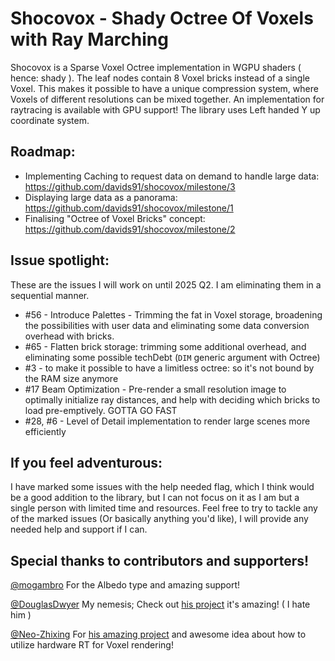 # Shocovox - Shady Octree Of Voxels with Ray Marching
Shocovox is a Sparse Voxel Octree implementation in WGPU shaders ( hence: shady ).
The leaf nodes contain 8 Voxel bricks instead of a single Voxel. This makes it possible to have a unique compression system, where Voxels of different resolutions can be mixed together.
An implementation for raytracing is available with GPU support!
The library uses Left handed Y up coordinate system.

Roadmap:
-
- Implementing Caching to request data on demand to handle large data: https://github.com/davids91/shocovox/milestone/3
- Displaying large data as a panorama: https://github.com/davids91/shocovox/milestone/1
- Finalising "Octree of Voxel Bricks" concept: https://github.com/davids91/shocovox/milestone/2

Issue spotlight: 
-
These are the issues I will work on until 2025 Q2. I am eliminating them in a sequential manner.
- #56 - Introduce Palettes - Trimming the fat in Voxel storage, broadening the possibilities with user data and eliminating some data conversion overhead with bricks.
- #65 - Flatten brick storage: trimming some additional overhead, and eliminating some possible techDebt (`DIM` generic argument with Octree)
- #3 - to make it possible to have a limitless octree: so it's not bound by the RAM size anymore
- #17 Beam Optimization - Pre-render a small resolution image to optimally initialize ray distances, and help with deciding which bricks to load pre-emptively. GOTTA GO FAST
- #28, #6 - Level of Detail implementation to render large scenes more efficiently

If you feel adventurous:
-

I have marked some issues with the help needed flag, which I think would be a good addition to the library, but I can not focus on it as I am but a single person with limited time and resources. Feel free to try to tackle any of the marked issues (Or basically anything you'd like), I will provide any needed help and support if I can. 

Special thanks to contributors and supporters!
-

[@mogambro](https://github.com/mogambro) For the Albedo type and amazing support!

[@DouglasDwyer](https://github.com/DouglasDwyer) My nemesis; Check out [his project](https://github.com/DouglasDwyer/octo-release) it's amazing! ( I hate him )

[@Neo-Zhixing](https://github.com/Neo-Zhixing) For [his amazing project](https://github.com/dust-engine) and awesome idea about how to utilize hardware RT for Voxel rendering!
